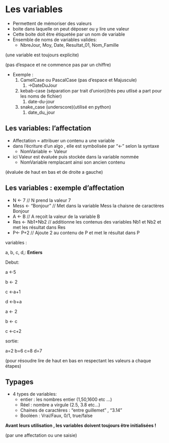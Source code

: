 # Les variables

- Permettent de mémoriser des valeurs
- boite dans laquelle on peut déposer ou y lire une valeur
- Cette boite doit être étiquetée par un nom de variable
- Ensemble de noms de variables valides:
  - NbreJour, Moy, Date, Resultat_01, Nom_Famille

(une variable est toujours explicite)

(pas d’espace et ne commence pas par un chiffre)

- Exemple :
  1. CamelCase ou PascalCase (pas d’espace et Majuscule)
     1. →DateDuJour
  2. kebab-case (séparation par trait d’union)(trés peu utlisé a part pour les noms de fichier)
     1. date-du-jour
  3. snake_case (underscore)(utilisé en python)
     1. date_du_jour

## Les variables: l’affectation

- Affectation = attribuer un contenu a une variable
- dans l’écriture d’un algo , elle est symbolisée par “←” selon la syntaxe
  - NomVariable ← Valeur
- ici Valeur est évaluée puis stockée dans la variable nommée
  - NomVariable remplacant ainsi son ancien contenu

(évaluée de haut en bas et de droite a gauche)

## Les variables : exemple d’affectation

- N ← 7 // N prend la valeur 7
- Mess ← “Bonjour” // Met dans la variable Mess la chaisne de caractères Bonjour
- A ← B // A reçoit la valeur de la variable B
- Res ← Nb1+Nb2 // additionne les contenus des variables Nb1 et Nb2 et met les résultat dans Res
- P← P+2 // Ajoute 2 au contenu de P et met le résultat dans P

variables :

a, b, c, d,: **Entiers**

Debut:

a ←5

b ← 2

c ←a+1

d ←b+a

a ← 2

b ← c

c ←c+2

sortie:

a=2 b=6 c=8 d=7

(pour résoudre lire de haut en bas en respectant les valeurs a chaque étapes)

## Typages

- 4 types de variables:
  - entier : les nombres entier (1,50,1600 etc …)
  - Réel : nombre a virgule (2.5, 3.8 etc…)
  - Chaines de caractères : “entre guillemet” , “3.14”
  - Booléen : Vrai/Faux, 0/1, true/false

**Avant leurs utilisation , les variables doivent toujours être initialisées !**

(par une affectation ou une saisie)
